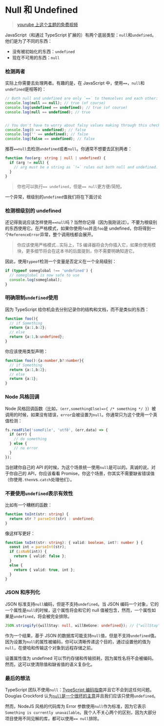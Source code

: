 # Null 和 Undefined

> [yourube 上这个主题的免费视频]()

JavaScript（和通过 TypeScript 扩展的）有两个底层类型：`null`和`undefined`。他们是为了不同的东西：

- 没有被初始化的东西：`undefined`
- 现在不可用的东西：`null`

### 检测两者

实际上你需要去处理两者。有趣的是，在 JavaScript 中，使用`==`，`null`和`undefined`是相等的：
```ts
// Both null and undefined are only `==` to themselves and each other:
console.log(null == null); // true (of course)
console.log(undefined == undefined); // true (of course)
console.log(null == undefined); // true


// You don't have to worry about falsy values making through this check
console.log(0 == undefined); // false
console.log('' == undefined); // false
console.log(false == undefined); // false
```

推荐`==null`去检测`undefined`或者`null`。你通常不想要去区别两者：
```ts
function foo(arg: string | null | undefined) {
  if (arg != null) {
    // arg must be a string as `!=` rules out both null and undefined. 
  }
}
```

> 你也可以执行`== undefined`，但是`== null`更方便/简短。

一个异常，根级别的`undefined`值我们将在下面讨论

### 检测根级别的 undefined

还记得我说应该怎样使用`==null`吗？当然你记得（因为我刚说过）。不要为根级别的东西使用它。在严格模式，如果你使用`foo`并且`foo`是 undefined，你将得到一个`ReferenceError`异常，整个调用栈都会展开。

> 你应该使用严格模式...实际上，TS 编译器将会为你插入它，如果你使用模块，更多细节将会在这本书的后面提到，你不需要明确知道它。

因此，使用`typeof`检测一个变量是否定义在一个全局级别：
```ts
if (typeof someglobal !== 'undefined') {
  // someglobal is now safe to use
  console.log(someglobal);
}
```

### 明确限制`undefined`使用

因为 TypeScript 给你机会去分别记录你的结构和文档，而不是类似的东西：
```ts
function foo(){
  // if Something
  return {a:1,b:2};
  // else
  return {a:1,b:undefined};
}
```
你应该使用类型声明：
```ts
function foo():{a:number,b?:number}{
  // if Something
  return {a:1,b:2};
  // else
  return {a:1};
}
```

### Node 风格回调

Node 风格回调函数（比如，`(err,somethingElse)=>{ /* something */ }`）被调用的时候，如果没有错误，`error`会被设置为`null`。你通常只为这个使用一个真值检测：
```ts
fs.readFile('someFile', 'utf8', (err,data) => {
  if (err) {
    // do something
  } else {
    // no error
  }
});
```
当创建你自己的 API 的时候，为这个场景统一使用`null`是可以的。真诚的说，对于你自己的 API，你应该看看 Promise，你这个场景，你其实不需要缺省错误值（你使用`.then`vs`.catch`处理他们）。

### 不要使用`undefined`表示有效性

比如有一个糟糕的函数：
```ts
function toInt(str: string) {
  return str ? parseInt(str) : undefined;
}
```

像这样写更好：
```ts
function toInt(str: string): { valid: boolean, int?: number } {
  const int = parseInt(str);
  if (isNaN(int)) {
    return { valid: false };
  }
  else {
    return { valid: true, int };
  }
}
```

### JSON 和序列化

JSON 标准支持`null`编码，但是不支持`undefined`。当 JSON 编码一个对象，它的一个属性是`null`的时候，这个属性将会和它的 null 值被包含，然而，一个属性如果是`undefined`，将会被完全排除。
```ts
JSON.stringify({willStay: null, willBeGone: undefined}); // {"willStay":null}
```

作为一个结果，基于 JSON 的数据库可能支持`null`值，但是不支持`undefined`值。因为设置为`null`的属性被编码，你可以清晰传递这个目的，通过设置他的值为`null`，在便哈和传输这个对象到远程存储之前。

设置属性值为 undefined 可以节约存储和传输损耗，因为属性名将不会被编码。然而，这可以使清除值和缺省值的语义复杂化。

### 最后的想法

TypeScript 团队不使用`null`：[TypeScript 编码指南]()并且它不会到这任何问题。Douglas Crockford 认为[`null`是一个很坏的主意]()并且我们应该只使用`undefined`。

然而，NodeJS 风格的代码库为 Error 参数使用`null`作为标准，因为它表示`Something is currently unavailable`。我个人不关心两个的区别，因为大部分项目使用不同见解的库，都可以使用`== null`排除。